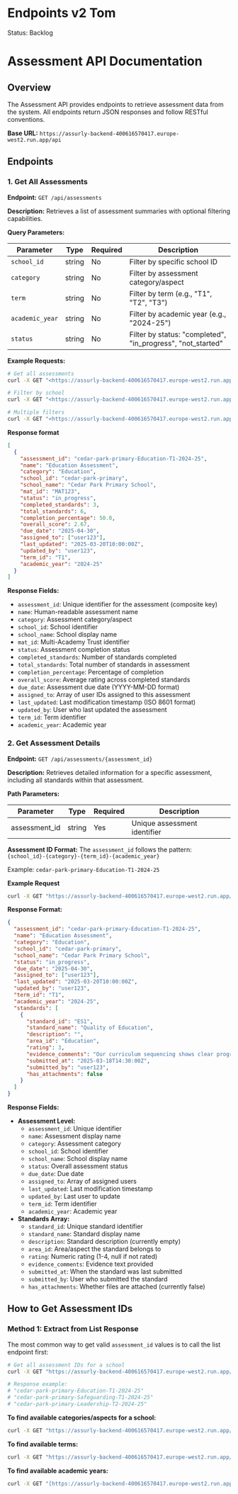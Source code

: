 # Endpoints v2 Tom

Status: Backlog

# Assessment API Documentation

## Overview

The Assessment API provides endpoints to retrieve assessment data from the system. All endpoints return JSON responses and follow RESTful conventions.

**Base URL:** `https://assurly-backend-400616570417.europe-west2.run.app/api`

## Endpoints

### 1. Get All Assessments

**Endpoint:** `GET /api/assessments`

**Description:** Retrieves a list of assessment summaries with optional filtering capabilities.

**Query Parameters:**

| Parameter | Type | Required | Description |
| --- | --- | --- | --- |
| `school_id` | string | No | Filter by specific school ID |
| `category` | string | No | Filter by assessment category/aspect |
| `term` | string | No | Filter by term (e.g., "T1", "T2", "T3") |
| `academic_year` | string | No | Filter by academic year (e.g., "2024-25") |
| `status` | string | No | Filter by status: "completed", "in_progress", "not_started" |

**Example Requests:**

```bash
# Get all assessments
curl -X GET "<https://assurly-backend-400616570417.europe-west2.run.app/api/assessments>"

# Filter by school
curl -X GET "<https://assurly-backend-400616570417.europe-west2.run.app/api/assessments?school_id=cedar-park-primary>"

# Multiple filters
curl -X GET "<https://assurly-backend-400616570417.europe-west2.run.app/api/assessments?school_id=cedar-park-primary&status=in_progress&academic_year=2024-25>"
```

**Response format**

```json
[
  {
    "assessment_id": "cedar-park-primary-Education-T1-2024-25",
    "name": "Education Assessment",
    "category": "Education",
    "school_id": "cedar-park-primary",
    "school_name": "Cedar Park Primary School",
    "mat_id": "MAT123",
    "status": "in_progress",
    "completed_standards": 3,
    "total_standards": 6,
    "completion_percentage": 50.0,
    "overall_score": 2.67,
    "due_date": "2025-04-30",
    "assigned_to": ["user123"],
    "last_updated": "2025-03-20T10:00:00Z",
    "updated_by": "user123",
    "term_id": "T1",
    "academic_year": "2024-25"
  }
]
```

**Response Fields:**

- `assessment_id`: Unique identifier for the assessment (composite key)
- `name`: Human-readable assessment name
- `category`: Assessment category/aspect
- `school_id`: School identifier
- `school_name`: School display name
- `mat_id`: Multi-Academy Trust identifier
- `status`: Assessment completion status
- `completed_standards`: Number of standards completed
- `total_standards`: Total number of standards in assessment
- `completion_percentage`: Percentage of completion
- `overall_score`: Average rating across completed standards
- `due_date`: Assessment due date (YYYY-MM-DD format)
- `assigned_to`: Array of user IDs assigned to this assessment
- `last_updated`: Last modification timestamp (ISO 8601 format)
- `updated_by`: User who last updated the assessment
- `term_id`: Term identifier
- `academic_year`: Academic year

### 2. Get Assessment Details

**Endpoint:** `GET /api/assessments/{assessment_id}`

**Description:** Retrieves detailed information for a specific assessment, including all standards within that assessment.

**Path Parameters:**

| Parameter | Type | Required | Description |
| --- | --- | --- | --- |
| assessment_id | string | Yes | Unique assessment identifier |

**Assessment ID Format:**
The `assessment_id` follows the pattern: `{school_id}-{category}-{term_id}-{academic_year}`

Example: `cedar-park-primary-Education-T1-2024-25`

**Example Request**

```bash
curl -X GET "https://assurly-backend-400616570417.europe-west2.run.app/api/assessments/cedar-park-primary-Education-T1-2024-25"
```

**Response Format:**

```json
{
  "assessment_id": "cedar-park-primary-Education-T1-2024-25",
  "name": "Education Assessment",
  "category": "Education",
  "school_id": "cedar-park-primary",
  "school_name": "Cedar Park Primary School",
  "status": "in_progress",
  "due_date": "2025-04-30",
  "assigned_to": ["user123"],
  "last_updated": "2025-03-20T10:00:00Z",
  "updated_by": "user123",
  "term_id": "T1",
  "academic_year": "2024-25",
  "standards": [
    {
      "standard_id": "ES1",
      "standard_name": "Quality of Education",
      "description": "",
      "area_id": "Education",
      "rating": 3,
      "evidence_comments": "Our curriculum sequencing shows clear progression...",
      "submitted_at": "2025-03-18T14:30:00Z",
      "submitted_by": "user123",
      "has_attachments": false
    }
  ]
}
```

**Response Fields:**

- **Assessment Level:**
    - `assessment_id`: Unique identifier
    - `name`: Assessment display name
    - `category`: Assessment category
    - `school_id`: School identifier
    - `school_name`: School display name
    - `status`: Overall assessment status
    - `due_date`: Due date
    - `assigned_to`: Array of assigned users
    - `last_updated`: Last modification timestamp
    - `updated_by`: Last user to update
    - `term_id`: Term identifier
    - `academic_year`: Academic year
- **Standards Array:**
    - `standard_id`: Unique standard identifier
    - `standard_name`: Standard display name
    - `description`: Standard description (currently empty)
    - `area_id`: Area/aspect the standard belongs to
    - `rating`: Numeric rating (1-4, null if not rated)
    - `evidence_comments`: Evidence text provided
    - `submitted_at`: When the standard was last submitted
    - `submitted_by`: User who submitted the standard
    - `has_attachments`: Whether files are attached (currently false)

## How to Get Assessment IDs

### Method 1: Extract from List Response

The most common way to get valid `assessment_id` values is to call the list endpoint first:

```bash
# Get all assessment IDs for a school
curl -X GET "https://assurly-backend-400616570417.europe-west2.run.app/api/assessments?school_id=cedar-park-primary" | jq '.[].assessment_id'

# Response example:
# "cedar-park-primary-Education-T1-2024-25"
# "cedar-park-primary-Safeguarding-T1-2024-25"
# "cedar-park-primary-Leadership-T2-2024-25"
```

**To find available categories/aspects for a school:**

```bash
curl -X GET "https://assurly-backend-400616570417.europe-west2.run.app/api/assessments?school_id=cedar-park-primary" | jq '.[].category' | sort | uniq
```

**To find available terms:**

```bash
curl -X GET "https://assurly-backend-400616570417.europe-west2.run.app/api/assessments?school_id=cedar-park-primary" | jq '.[].term_id' | sort | uniq
```

**To find available academic years:**

```bash
curl -X GET "[https://assurly-backend-400616570417.europe-west2.run.app/api/assessments?school_id=cedar-park-primary](https://assurly-backend-400616570417.europe-west2.run.app/api/assessments?school_id=cedar-park-primary)" | jq '.[].academic_year' | sort | uniq
```